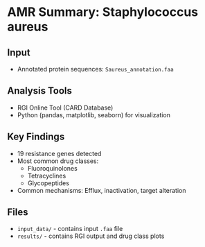 
# AMR Summary: Staphylococcus aureus

## Input
- Annotated protein sequences: `Saureus_annotation.faa`

## Analysis Tools
- RGI Online Tool (CARD Database)
- Python (pandas, matplotlib, seaborn) for visualization

## Key Findings
- 19 resistance genes detected
- Most common drug classes:
  - Fluoroquinolones
  - Tetracyclines
  - Glycopeptides
- Common mechanisms: Efflux, inactivation, target alteration

## Files
- `input_data/` - contains input `.faa` file
- `results/` - contains RGI output and drug class plots
